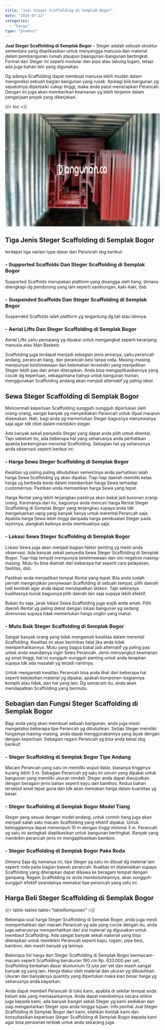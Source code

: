 ```yaml
---
title: "Jual Steger Scaffolding di Semplak Bogor"
date: "2024-07-12"
categories: 
  - "harga"
type: "product"
---
```


**Jual Steger Scaffolding di Semplak Bogor** – Steger adalah sebuah struktur sementara yang diaplikasikan untuk menyangga manusia dan material dalam pembangunan rumah ataupun baangunan-bangunan bertingkat. Format dari Steger ini seperti modular dan pipa atau tabung logam, tetapi ada juga bahan lain yang digunakan.

Dg adanya Scaffolding dapat membuat manusia lebih mudah dalam mengoreksi sebuah bagian bangunan yang rusak. Apalagi bila bangunan yg sepatutnya diperbaiki cukup tinggi, maka anda patut menerapkan Perancah. Dengan ini juga akan memberikan keamanan yg lebih terjamin dalam pengerjaan projek yang dikerjakan.

{{< toc >}}

![Jual Steger Scaffolding di Semplak Bogor](/images/sewa-scaffolding-steger-15.png)

## Tiga Jenis Steger Scaffolding di Semplak Bogor

terdapat tiga variasi type dasar dari Perancah sbg berikut:

### \- Supported Scaffolds Dan Steger Scaffolding di Semplak Bogor

Supported Scaffolds merupakan platform yang disangga oleh tiang, dimana dilengkapi dg pendorong yang lain seperti sambungan, kaki-kaki, dsb.

### \- Suspended Scaffolds Dan Steger Scaffolding di Semplak Bogor

Suspended Scaffolds ialah platform yg tergantung dg tali atau lainnya.

### \- Aerial Lifts Dan Steger Scaffolding di Semplak Bogor

Aerial Lifts yaitu penopang yg dipakai untuk mengangkat seperti keranjang manusia atau Man Baskets

Scaffolding juga terdapat menjadi sebagian jenis jenisnya, yaitu perancah andang, perancah tiang, dan perancah besi tanpa roda. Masing-masing mempunyai keistimewaan dan kelemahan tersendiri yang menjadikan Steger lebih pas dan aman diterapkan. Anda bisa mengaplikasikannya yang cocok dg keperluan, sebagaimana halnya untuk bangunan hunian, menggunakan Scaffolding andang akan menjadi alternatif yg paling ideal.

## Sewa Steger Scaffolding di Semplak Bogor

Mencermati keperluan Scaffolding sungguh-sungguh diperlukan oleh orang-orang, sangat banyak yg menyediakan Perancah untuk dijual maupun disewakan. Nah, bagi anda yg memerlukan Steger bagusnya menyewanya saja agar tdk ribet dalam membikin steger.

Ada banyak sekali penyedia Steger yang dapat anda pilih untuk dirental. Tapi sebelum itu, ada beberapa hal yang seharusnya anda perhatikan apabila berkeinginan merental Scaffolding. Sebagian hal yg seharusnya anda observasi seperti berikut ini:

### \- Harga Sewa Steger Scaffolding di Semplak Bogor

Kwalitas yg paling paling dibutuhkan semestinya anda perhatikan ialah harga Sewa Scaffolding yg akan dipakai. Tiap-tiap daerah memiliki kelas harga yg berbeda-beda dalam memberikan harga Sewa terhadap customernya. Pastikan anda memastikan harga Sewa yang tepat.

Harga Rental yang lebih terjangkau pastinya akan bakal jadi buronan orang-orang. Karenanya dari itu, bagusnya anda mencari harga Rental Steger Scaffolding di Semplak Bogor yang terjangkau supaya anda tdk mengeluarkan uang yang banyak hanya untuk merental Perancah saja. Apabila harga Sewa lebih tinggi daripada harga pembuatan Steger pada lazimnya, alangkah baiknya anda membuatnya saja.

### \- Lokasi Sewa Steger Scaffolding di Semplak Bogor

Lokasi Sewa juga akan menjadi bagian faktor penting yg mesti anda observasi. Ada banyak sekali penyedia Sewa Steger Scaffolding di Semplak Bogor. Tiap-tiap tempat mempunyai keistimewaan dan sisi negative masing-masing. Mutu itu bisa diamati dari beberapa hal seperti cara pelayanan, fasilitas, dsb.

Pastikan anda menjadikan tempat Rental yang tepat. Bila anda sudah pernah mengerjakan penyewaan Scaffolding di sebuah tempat, pilih daerah tadi kembali agar anda dapat mendapatkan diskon. Tapi sekiranya kualitasnya buruk bagusnya pilih daerah lain saja supaya lebih efektif.

Bukan itu saja, jarak lokasi Sewa Scaffolding juga wajib anda amati. Pilih daerah Rental yg paling dekat dengan lokasi bangunan yg sedang direnovasi supaya tidak memerlukan harga ongkir yang mahal.

### \- Mutu Baik Steger Scaffolding di Semplak Bogor

Sangat banyak orang yang tidak mengamati kwalitas dalam merental Scaffolding. Kwalitas ini akan berimbas fatal jika anda tidak memperhatikannya. Mutu yang bagus bakal jadi alternatif yg paling pas untuk anda seandainya ingin Sewa Perancah. Jenis menyangkut keamanan yg amat tinggi, hal ini sungguh-sungguh penting untuk anda terapkan supaya tdk ada masalah yg terjadi nantinya.

Untuk mengamati kwalitas Perancah bisa anda lihat dari beberapa hal seperti kekokohan material yg dipakai, apakah komponen-bagiannya komplit atau tidak, dan hal yang lain. Dg semacam itu, anda akan mendapatkan Scaffolding yang bermutu.

## Sebagian dan Fungsi Steger Scaffolding di Semplak Bogor

Bagi anda yang akan membuat sebuah bangunan, anda juga mesti mengetahui beberapa tipe Perancah yg dibutuhkan. Setiap Steger memiliki fungsinya masing-masing, anda dapat menggunakannya yang layak dengan dengan keperluan. Sebagian ragam Perancah yg bisa anda kenal sbg berikut!

### \- Steger Scaffolding di Semplak Bogor Tipe Andang

Macam Perancah yang satu ini memiliki wujud datar, biasanya tingginya kurang lebih 3 m. Sebagian Perancah yg satu ini umum yang dipakai untuk bangunan yang memiliki ukuran rendah. Steger anda dapat diwujudkan dengan beragam jenis bahan seperti kayu dan bamboo. Kedua bahan tersebut amat tepat guna dan tdk akan memakan harga dalam kuantitas yg besar.

### \- Steger Scaffolding di Semplak Bogor Model Tiang

Steger yang sesuai dengan model andang, untuk contoh tiang juga akan menjadi salah satu macam Scaffolding yang efektif dipakai. Untuk ketinggiannya dapat menempuh 10 m dengan tinggi minimal 3 m. Perancah yg satu ini seringkali diaplikasikan untuk bangunan bertingkat. Banyak yang membikin perancah jenis ini mengaplikasikan bamboo.

### \- Steger Scaffolding di Semplak Bogor Pake Roda

Dimana Saja dg namanya ini, tipe Steger yg satu ini dibuat dg material lain seperti roda pada bagian bawah perancah. Kualitas ini dialamatkan supaya Scaffolding yang diterapkan dapat dibawa ke beragam tempat dengan gampang. Ragam Scaffolding ini anda membutuhkannya, akan sungguh-sungguh efektif seandainya memakai tipe perancah yang satu ini.

## Harga Beli Steger Scaffolding di Semplak Bogor

{{< table-tables table="tableKomponen" >}}

Beberapa soal harga Steger Scaffolding di Semplak Bogor, anda juga mesti memperhatikan dari macam Perancah yg ada yang cocok dengan itu, anda juga seharusnya memperhatikan dari sisi material yg digunakan untuk membaut Scaffolding. Ada sangat banyak sekali material yang bisa diterapkan untuk membikin Perancah seperti kayu, logam, pipa besi, bamboo, dan masih banyak yg lainnya.

Beberapa list harga dari Steger Scaffolding di Semplak Bogor bermacam-macam seperti Scaffolding berukuran 190 cm Rp. 633.000 per set, Scaffolding berbahan dasar alumunium 13 juta per set dan masih sangat banyak yg yang lain. Harga diatur oleh material dan ukuran yg dibutuhkan. Ukuran dan banyaknya quantity yang diperlukan maka kian besar harga yg seharusnya anda bayarkan.

Anda dapat membeli Perancah di toko kami, apabila di sekitar tempat anda belum ada yang memasarkannya. Anda dapat membelinya secara online juga kepada kami, ada banyak banget sekali Steger yg kami sediakan dan siap mengantarkan Steger opsi anda hingga tujuan. info perihal Jual Steger Scaffolding di Semplak Bogor dari kami, silahkan Kontak kami dan konsultasikan keperluan Steger Scaffolding di Semplak Bogor kepada kami agar bisa penawran terbiak untuk anda sekarang juga.
